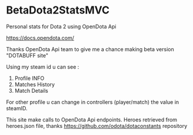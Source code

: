 # BetaDota2StatsMVC
Personal stats for Dota 2  using OpenDota Api

https://docs.opendota.com/

Thanks OpenDota Api team to give me a chance making beta version "DOTABUFF site"

Using my steam id u can see :

1. Profile INFO
2. Matches History
3. Match Details

For other profile u can change in controllers (player/match) the value in steamID.

This site make calls to OpenDota Api endpoints.
Heroes retrieved from heroes.json file,
thanks https://github.com/odota/dotaconstants repository

